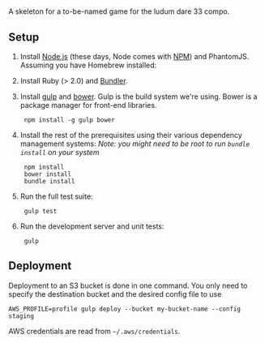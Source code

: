 #

A skeleton for a to-be-named game for the ludum dare 33 compo.

## Setup

1. Install [Node.js](https://nodejs.org) (these days, Node comes with [NPM](https://www.npmjs.org)) and PhantomJS. Assuming you have Homebrew installed:

2. Install Ruby (> 2.0) and [Bundler](http://bundler.io).

3. Install [gulp](http://gulpjs.com) and [bower](http://bower.io). Gulp is the build system we're using. Bower is a package manager for front-end libraries.

        npm install -g gulp bower

4. Install the rest of the prerequisites using their various dependency management systems:
  *Note: you might need to be root to run `bundle install` on your system*

        npm install
        bower install
        bundle install

5. Run the full test suite:

        gulp test

6. Run the development server and unit tests:

        gulp


## Deployment

Deployment to an S3 bucket is done in one command. You only need to specify the destination bucket and the desired config file to use

    AWS_PROFILE=profile gulp deploy --bucket my-bucket-name --config staging

AWS credentials are read from `~/.aws/credentials`.
